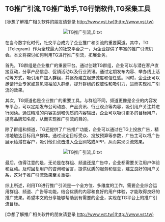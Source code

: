 ## **TG推广引流,TG推广助手,TG行销软件,TG采集工具**

[😍想了解推广相关软件的朋友请登录 http://www.vst.tw](http://www.vst.tw)

 <center><img src="https://vst.tw/MP4/tuiguang/png/8.png" alt="TG推广引流_0.txt"></center>

在当今数字化时代，社交平台成为了企业推广和引流的重要渠道。其中，TG（Telegram）作为全球最大的社交平台之一，为企业提供了丰富的推广引流机会。本文将探讨如何利用TG进行推广引流，拓展业务。

首先，TG群组是企业推广的重要平台。通过创建TG群组，企业可以与潜在客户直接互动，分享产品信息、促销活动以及行业资讯。通过定期发布内容、举办线上活动等方式，吸引用户加入群组，并逐渐建立起忠诚度和信任感。同时，企业还可以邀请行业专家或意见领袖加入群组，提升群组的权威性和吸引力，进而实现推广引流的效果。

其次，TG频道也是企业推广的重要工具。与群组不同，频道更像是企业的内容发布平台，可以定期发布公司动态、产品资讯、行业观点等内容，吸引用户关注并进行阅读。通过精准的内容策划和优质的内容输出，企业可以吸引更多的目标用户，提高品牌知名度，从而实现推广引流的目的。

除了群组和频道，TG还提供了广告推广功能，企业可以通过在TG上投放广告，精准地触达目标用户群体。通过设定目标受众、投放预算等参数，广告主可以将广告展示给潜在客户，吸引他们点击进入企业网站或APP，从而实现引流效果。

 <center><img src="https://vst.tw/MP4/tuiguang/png/8.png" alt="TG推广引流_0.txt"></center>

最后，值得注意的是，无论是在群组、频道还是广告中，企业都需要关注用户体验和互动。及时回复用户的咨询和留言，提供优质的服务和信息，建立良好的用户关系，这对于推广引流效果至关重要。

综上所述，利用TG进行推广引流是一个全方位、多维度的工作，需要企业综合运用群组、频道、广告等功能，结合优质的内容和良好的用户体验，才能取得良好的推广效果。希望本文的分享能够帮助到有需要的企业，实现在TG平台上的推广引流目标。

[😍想了解推广相关软件的朋友请登录 http://www.vst.tw](http://www.vst.tw)



